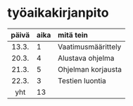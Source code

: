 # työaikakirjanpito

| päivä | aika | mitä tein  |
| :----:|:-----| :-----|
| 13.3. | 1    | Vaatimusmäärittely |
| 20.3. | 4    | Alustava ohjelma |
| 21.3. | 5    | Ohjelman korjausta |
| 22.3. | 3    | Testien luontia |
| yht   | 13   | | 

